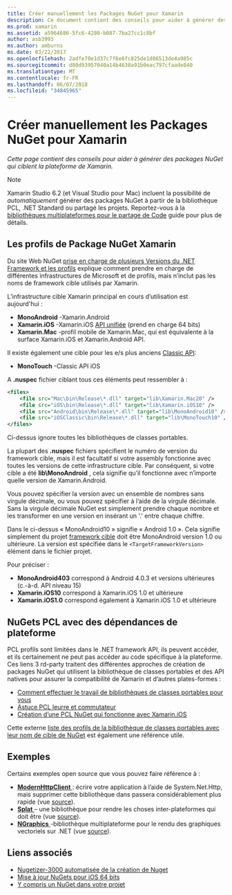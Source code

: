 ```yaml
---
title: Créer manuellement les Packages NuGet pour Xamarin
description: Ce document contient des conseils pour aider à générer des packages NuGet qui ciblent la plateforme de Xamarin. Il décrit les profils de Xamarin de package NuGet, NuGets PCL avec des dépendances de plateforme et des liens vers divers exemples open source.
ms.prod: xamarin
ms.assetid: a5964686-5fc6-4280-b087-7ba27cc1c8bf
author: asb3993
ms.author: amburns
ms.date: 03/22/2017
ms.openlocfilehash: 2adfe70e1d37c7f6e6fc825de1d86513de4a985c
ms.sourcegitcommit: d80d93957040a14b4638a91b0eac797cfaade840
ms.translationtype: MT
ms.contentlocale: fr-FR
ms.lasthandoff: 06/07/2018
ms.locfileid: "34845965"
---
```

# <a name="manually-creating-nuget-packages-for-xamarin"></a>Créer manuellement les Packages NuGet pour Xamarin

_Cette page contient des conseils pour aider à générer des packages NuGet qui ciblent la plateforme de Xamarin._

> [!NOTE]
> Xamarin Studio 6.2 (et Visual Studio pour Mac) incluent la possibilité de _automatiquement_ générer des packages NuGet à partir de la bibliothèque PCL, .NET Standard ou partagé les projets. Reportez-vous à la [bibliothèques multiplateformes pour le partage de Code](~/cross-platform/app-fundamentals/nuget-multiplatform-libraries/index.md) guide pour plus de détails.

## <a name="nuget-package-xamarin-profiles"></a>Les profils de Package NuGet Xamarin

Du site Web NuGet [prise en charge de plusieurs Versions du .NET Framework et les profils](https://docs.nuget.org/create/enforced-package-conventions) explique comment prendre en charge de différentes infrastructures de Microsoft et de profils, mais n’inclut pas les noms de framework cible utilisés par Xamarin.

L’infrastructure cible Xamarin principal en cours d’utilisation est aujourd'hui :

* **MonoAndroid** -Xamarin.Android
* **Xamarin.iOS** -Xamarin.iOS [API unifiée](~/cross-platform/macios/unified/index.md) (prend en charge 64 bits)
* **Xamarin.Mac** -profil mobile de Xamarin.Mac, qui est équivalente à la surface Xamarin.iOS et Xamarin.Android API.

Il existe également une cible pour les e/s plus anciens [Classic API](~/cross-platform/macios/unified/index.md):

* **MonoTouch** -Classic API iOS

A **.nuspec** fichier ciblant tous ces éléments peut ressembler à :

```xml
<files>
    <file src="Mac\bin\Release\*.dll" target="lib\Xamarin.Mac20" />
    <file src="iOS\bin\Release\*.dll" target="lib\Xamarin.iOS10" />
    <file src="Android\bin\Release\*.dll" target="lib\MonoAndroid10" />
    <file src="iOSClassic\bin\Release\*.dll" target="lib\MonoTouch10" />
</files>
```

Ci-dessus ignore toutes les bibliothèques de classes portables.

La plupart des **.nuspec** fichiers spécifient le numéro de version du framework cible, mais il est facultatif si votre assembly fonctionne avec toutes les versions de cette infrastructure cible. Par conséquent, si votre cible a été **lib\MonoAndroid** , cela signifie qu’il fonctionne avec n’importe quelle version de Xamarin.Android.

Vous pouvez spécifier la version avec un ensemble de nombres sans virgule décimale, ou vous pouvez spécifier à l’aide de la virgule décimale. Sans la virgule décimale NuGet est simplement prendre chaque nombre et les transformer en une version en insérant un '.' entre chaque chiffre.

Dans le ci-dessus « MonoAndroid10 » signifie « Android 1.0 ». Cela signifie simplement du projet [framework cible](~/android/app-fundamentals/android-api-levels.md) doit être MonoAndroid version 1.0 ou ultérieure. La version est spécifiée dans le `<TargetFrameworkVersion>` élément dans le fichier projet.

Pour préciser :

- **MonoAndroid403** correspond à Android 4.0.3 et versions ultérieures (c.-à-d. API niveau 15)
- **Xamarin.iOS10** correspond à Xamarin.iOS 1.0 et ultérieure
- **Xamarin.iOS1.0** correspond également à Xamarin.iOS 1.0 et ultérieure

## <a name="pcl-nugets-with-platform-dependencies"></a>NuGets PCL avec des dépendances de plateforme

PCL profils sont limitées dans le .NET framework API, ils peuvent accéder, et ils certainement ne peut pas accéder au code spécifique à la plateforme. Ces liens 3 rd-party traitent des différentes approches de création de packages NuGet qui utilisent la bibliothèque de classes portables et des API natives pour assurer la compatibilité de Xamarin et d’autres plates-formes :

- [Comment effectuer le travail de bibliothèques de classes portables pour vous](http://blogs.msdn.com/b/dsplaisted/archive/2012/08/27/how-to-make-portable-class-libraries-work-for-you.aspx)
- [Astuce PCL leurre et commutateur](http://log.paulbetts.org/the-bait-and-switch-pcl-trick/)
- [Création d’une PCL NuGet qui fonctionne avec Xamarin.iOS](http://www.jimbobbennett.io/creating-a-nuget-pcl-that-works-with-xamarin-ios/)

Cette externe [liste des profils de la bibliothèque de classes portables avec leur nom de cible de NuGet](http://embed.plnkr.co/03ck2dCtnJogBKHJ9EjY) est également une référence utile.

## <a name="examples"></a>Exemples

Certains exemples open source que vous pouvez faire référence à :

- [**ModernHttpClient** ](https://www.nuget.org/packages/modernhttpclient/) : écrire votre application à l’aide de System.Net.Http, mais supprimer cette bibliothèque dans passera considérablement plus rapide (vue [source](https://github.com/paulcbetts/ModernHttpClient)).
- [**Splat** ](https://www.nuget.org/packages/Splat/) – une bibliothèque pour rendre les choses inter-plateformes qui doit être (vue [source](https://github.com/paulcbetts/Splat)).
- [**NGraphics** ](https://www.nuget.org/packages/NGraphics/) -bibliothèque multiplateforme pour le rendu des graphiques vectoriels sur .NET (vue [source](https://github.com/praeclarum/NGraphics/blob/master/NGraphics.nuspec)).

## <a name="related-links"></a>Liens associés

- [Nugetizer-3000 automatisée de la création de Nuget](~/cross-platform/app-fundamentals/nuget-multiplatform-libraries/index.md)
- [Mise à jour NuGets pour iOS 64 bits](http://blog.xamarin.com/how-to-update-nuget-packages-for-64-bit/)
- [Y compris un NuGet dans votre projet](https://docs.microsoft.com/visualstudio/mac/nuget-walkthrough)
